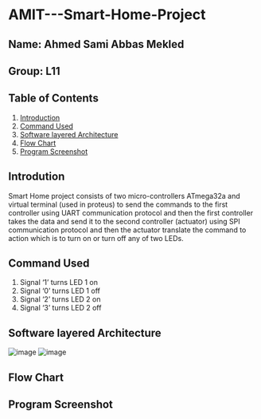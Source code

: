 # AMIT---Smart-Home-Project
## Name: **Ahmed Sami Abbas Mekled**
## Group: **L11**

## Table of Contents

1. [Introduction](#intro)
1. [Command Used](#cmd)
1. [Software layered Architecture](#arch)
1. [Flow Chart](#flow)
1. [Program Screenshot](#shot)

## Introdution
Smart Home project consists of two micro-controllers ATmega32a and virtual terminal (used in proteus) to send the commands to the first controller using UART communication protocol and then the first controller takes the data and send it to the second controller (actuator) using SPI communication protocol and then the actuator translate the command to action which is to turn on or turn off any of two LEDs.

## Command Used
  1.  Signal ‘1’ turns LED 1 on
  2.	Signal ‘0’ turns LED 1 off	
  3.	Signal ‘2’ turns LED 2 on
  4.	Signal ‘3’ turns LED 2 off

## Software layered Architecture
![image](https://user-images.githubusercontent.com/47276498/125858736-dc30d676-1404-4993-be95-01f72edbd243.png)
![image](https://user-images.githubusercontent.com/47276498/125858782-92fd0736-7220-41f8-af81-a2638d1b987a.png)

## Flow Chart

## Program Screenshot

